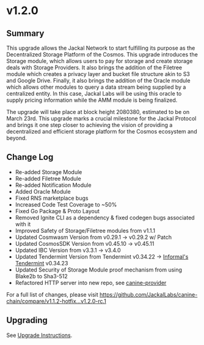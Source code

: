 # v1.2.0
## Summary
This upgrade allows the Jackal Network to start fulfilling its purpose as the Decentralized Storage Platform of the 
Cosmos. This upgrade introduces the Storage module, which allows users to pay for storage and create storage deals with 
Storage Providers. It also brings the addition of the Filetree module which creates a privacy layer and bucket file 
structure akin to S3 and Google Drive. Finally, it also brings the addition of the Oracle module which allows other 
modules to query a data stream being supplied by a centralized entity. In this case, Jackal Labs will be using this 
oracle to supply pricing information while the AMM module is being finalized.

The upgrade will take place at block height 2080380, estimated to be on March 23rd. This upgrade marks a crucial 
milestone for the Jackal Protocol and brings it one step closer to achieving the vision of providing a decentralized and 
efficient storage platform for the Cosmos ecosystem and beyond.
## Change Log
* Re-added Storage Module
* Re-added Filetree Module
* Re-added Notification Module
* Added Oracle Module
* Fixed RNS marketplace bugs
* Increased Code Test Coverage to ~50%
* Fixed Go Package & Proto Layout
* Removed Ignite CLI as a dependency & fixed codegen bugs associated with it
* Improved Safety of Storage/Filetree modules from v1.1.1
* Updated Cosmwasm Version from v0.29.1 -> v0.29.2 w/ Patch
* Updated CosmosSDK Version from v0.45.10 -> v0.45.11
* Updated IBC Version from v3.3.1 -> v3.4.0
* Updated Tendermint Version from Tendermint v0.34.22 -> [Informal's Tendermint](https://github.com/tendermint/tendermint/issues/9972) v0.34.23 
* Updated Security of Storage Module proof mechanism from using Blake2b to Sha3-512
* Refactored HTTP server into new repo, see [canine-provider](https://github.com/JackalLabs/canine-provider)

For a full list of changes, please visit https://github.com/JackalLabs/canine-chain/compare/v1.1.2-hotfix...v1.2.0-rc.1

## Upgrading
See [Upgrade Instructions](https://github.com/JackalLabs/canine-chain/blob/master/upgrades/v1.2.0.md).